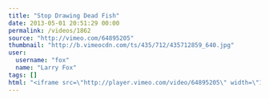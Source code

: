 ```yaml
---
title: "Stop Drawing Dead Fish"
date: 2013-05-01 20:51:29 00:00
permalink: /videos/1862
source: "http://vimeo.com/64895205"
thumbnail: "http://b.vimeocdn.com/ts/435/712/435712859_640.jpg"
user:
  username: "fox"
  name: "Larry Fox"
tags: []
html: "<iframe src=\"http://player.vimeo.com/video/64895205\" width=\"1280\" height=\"720\" frameborder=\"0\" webkitAllowFullScreen mozallowfullscreen allowFullScreen></iframe>"
---
```


